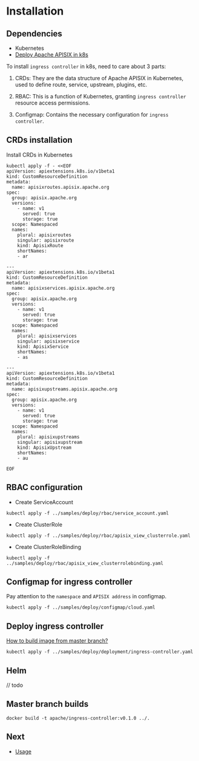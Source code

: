 # Installation

## Dependencies

* Kubernetes
* [Deploy Apache APISIX in k8s](https://github.com/apache/apisix/blob/master/kubernetes/README.md)

To install `ingress controller` in k8s, need to care about 3 parts:

1. CRDs: They are the data structure of Apache APISIX in Kubernetes, used to define route, service, upstream, plugins, etc.

2. RBAC: This is a function of Kubernetes, granting `ingress controller` resource access permissions.

3. Configmap: Contains the necessary configuration for `ingress controller`.

## CRDs installation

Install CRDs in Kubernetes

```shell
kubectl apply -f - <<EOF
apiVersion: apiextensions.k8s.io/v1beta1
kind: CustomResourceDefinition
metadata:
  name: apisixroutes.apisix.apache.org
spec:
  group: apisix.apache.org
  versions:
    - name: v1
      served: true
      storage: true
  scope: Namespaced
  names:
    plural: apisixroutes
    singular: apisixroute
    kind: ApisixRoute
    shortNames:
    - ar

---
apiVersion: apiextensions.k8s.io/v1beta1
kind: CustomResourceDefinition
metadata:
  name: apisixservices.apisix.apache.org
spec:
  group: apisix.apache.org
  versions:
    - name: v1
      served: true
      storage: true
  scope: Namespaced
  names:
    plural: apisixservices
    singular: apisixservice
    kind: ApisixService
    shortNames:
    - as

---
apiVersion: apiextensions.k8s.io/v1beta1
kind: CustomResourceDefinition
metadata:
  name: apisixupstreams.apisix.apache.org
spec:
  group: apisix.apache.org
  versions:
    - name: v1
      served: true
      storage: true
  scope: Namespaced
  names:
    plural: apisixupstreams
    singular: apisixupstream
    kind: ApisixUpstream
    shortNames:
    - au

EOF
```

## RBAC configuration

* Create ServiceAccount

```shell
kubectl apply -f ../samples/deploy/rbac/service_account.yaml
```

* Create ClusterRole

```shell
kubectl apply -f ../samples/deploy/rbac/apisix_view_clusterrole.yaml
```

* Create ClusterRoleBinding

```shell
kubectl apply -f ../samples/deploy/rbac/apisix_view_clusterrolebinding.yaml
```

## Configmap for ingress controller

Pay attention to the `namespace` and `APISIX address` in configmap.

```shell
kubectl apply -f ../samples/deploy/configmap/cloud.yaml
```

## Deploy ingress controller

[How to build image from master branch?](#Master-branch-builds)

```shell
kubectl apply -f ../samples/deploy/deployment/ingress-controller.yaml
```

## Helm

// todo

## Master branch builds

```shell
docker build -t apache/ingress-controller:v0.1.0 ../.
```

## Next

* [Usage](./usage.md)
